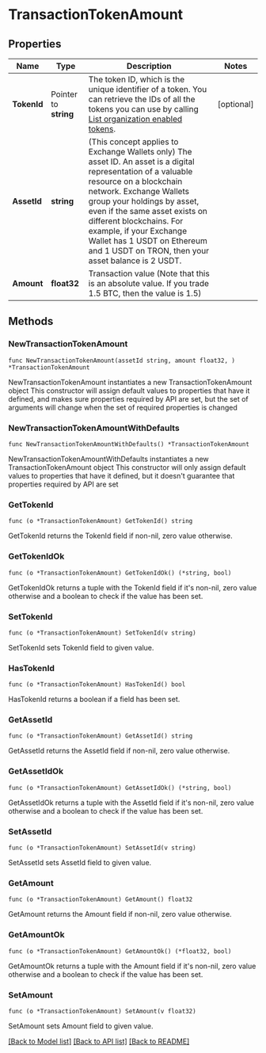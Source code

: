 # TransactionTokenAmount

## Properties

Name | Type | Description | Notes
------------ | ------------- | ------------- | -------------
**TokenId** | Pointer to **string** | The token ID, which is the unique identifier of a token. You can retrieve the IDs of all the tokens you can use by calling [List organization enabled tokens](/v2/api-references/wallets/list-organization-enabled-tokens). | [optional] 
**AssetId** | **string** | (This concept applies to Exchange Wallets only) The asset ID. An asset is a digital representation of a valuable resource on a blockchain network. Exchange Wallets group your holdings by asset, even if the same asset exists on different blockchains. For example, if your Exchange Wallet has 1 USDT on Ethereum and 1 USDT on TRON, then your asset balance is 2 USDT. | 
**Amount** | **float32** | Transaction value (Note that this is an absolute value. If you trade 1.5 BTC, then the value is 1.5)  | 

## Methods

### NewTransactionTokenAmount

`func NewTransactionTokenAmount(assetId string, amount float32, ) *TransactionTokenAmount`

NewTransactionTokenAmount instantiates a new TransactionTokenAmount object
This constructor will assign default values to properties that have it defined,
and makes sure properties required by API are set, but the set of arguments
will change when the set of required properties is changed

### NewTransactionTokenAmountWithDefaults

`func NewTransactionTokenAmountWithDefaults() *TransactionTokenAmount`

NewTransactionTokenAmountWithDefaults instantiates a new TransactionTokenAmount object
This constructor will only assign default values to properties that have it defined,
but it doesn't guarantee that properties required by API are set

### GetTokenId

`func (o *TransactionTokenAmount) GetTokenId() string`

GetTokenId returns the TokenId field if non-nil, zero value otherwise.

### GetTokenIdOk

`func (o *TransactionTokenAmount) GetTokenIdOk() (*string, bool)`

GetTokenIdOk returns a tuple with the TokenId field if it's non-nil, zero value otherwise
and a boolean to check if the value has been set.

### SetTokenId

`func (o *TransactionTokenAmount) SetTokenId(v string)`

SetTokenId sets TokenId field to given value.

### HasTokenId

`func (o *TransactionTokenAmount) HasTokenId() bool`

HasTokenId returns a boolean if a field has been set.

### GetAssetId

`func (o *TransactionTokenAmount) GetAssetId() string`

GetAssetId returns the AssetId field if non-nil, zero value otherwise.

### GetAssetIdOk

`func (o *TransactionTokenAmount) GetAssetIdOk() (*string, bool)`

GetAssetIdOk returns a tuple with the AssetId field if it's non-nil, zero value otherwise
and a boolean to check if the value has been set.

### SetAssetId

`func (o *TransactionTokenAmount) SetAssetId(v string)`

SetAssetId sets AssetId field to given value.


### GetAmount

`func (o *TransactionTokenAmount) GetAmount() float32`

GetAmount returns the Amount field if non-nil, zero value otherwise.

### GetAmountOk

`func (o *TransactionTokenAmount) GetAmountOk() (*float32, bool)`

GetAmountOk returns a tuple with the Amount field if it's non-nil, zero value otherwise
and a boolean to check if the value has been set.

### SetAmount

`func (o *TransactionTokenAmount) SetAmount(v float32)`

SetAmount sets Amount field to given value.



[[Back to Model list]](../README.md#documentation-for-models) [[Back to API list]](../README.md#documentation-for-api-endpoints) [[Back to README]](../README.md)


